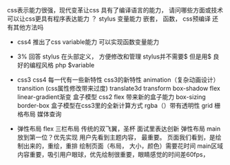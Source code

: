 

css表示能力很强，现代变革让css 具有了编译语言的能力， 请问哪些方面或技术可以让css更具有程序表达能力  ？
stylus 变量能力 嵌套， 函数， css预编译
还有其他方法吗

- css4 推出了css variable能力 可以实现函数变量能力
- 3% 回答
    stylus 在头部定义， 方便修改和管理
    stylus并不需要$ 但是用$ 良好的编程风格 php $variable
-   css3 css4
    每一代有一些新特性 css3的新特性
    animation（复杂动画设计） transition (css属性修改带来过度)
    translate3d transform
    box-shadow
    flex
    linear-gradient渐变
    盒子模型 css2 flex 带来新的盒子能力
    box-sizing border-box 盒子模型在css3里的全新计算方式
    rgba（）带有透明性
    grid 栅格布局
    媒体查询

- 弹性布局 flex
    三栏布局 传统的双飞翼，圣杯
    面试里表达创新 弹性布局
    main放到第一位？优先实现 用户先看到主题内容， 最重要。
    页面我们看到，是绘制出来的，重绘，重排
    绘制页面（布局， 大小，颜色）需要花时间 main区域内容重要，吸引用户眼球，优先绘制很重要，眼睛感觉的时间差60fps，